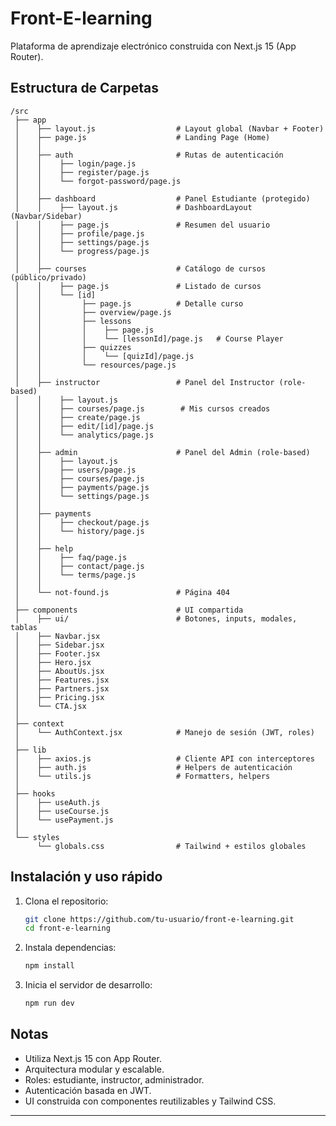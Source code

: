 # Front-E-learning

Plataforma de aprendizaje electrónico construida con Next.js 15 (App Router).

## Estructura de Carpetas

```
/src
 ├── app
 │    ├── layout.js                  # Layout global (Navbar + Footer)
 │    ├── page.js                    # Landing Page (Home)
 │    │
 │    ├── auth                       # Rutas de autenticación
 │    │    ├── login/page.js
 │    │    ├── register/page.js
 │    │    └── forgot-password/page.js
 │    │
 │    ├── dashboard                  # Panel Estudiante (protegido)
 │    │    ├── layout.js             # DashboardLayout (Navbar/Sidebar)
 │    │    ├── page.js               # Resumen del usuario
 │    │    ├── profile/page.js
 │    │    ├── settings/page.js
 │    │    └── progress/page.js
 │    │
 │    ├── courses                    # Catálogo de cursos (público/privado)
 │    │    ├── page.js               # Listado de cursos
 │    │    └── [id]
 │    │         ├── page.js          # Detalle curso
 │    │         ├── overview/page.js
 │    │         ├── lessons
 │    │         │    ├── page.js
 │    │         │    └── [lessonId]/page.js   # Course Player
 │    │         ├── quizzes
 │    │         │    └── [quizId]/page.js
 │    │         └── resources/page.js
 │    │
 │    ├── instructor                 # Panel del Instructor (role-based)
 │    │    ├── layout.js
 │    │    ├── courses/page.js        # Mis cursos creados
 │    │    ├── create/page.js
 │    │    ├── edit/[id]/page.js
 │    │    └── analytics/page.js
 │    │
 │    ├── admin                      # Panel del Admin (role-based)
 │    │    ├── layout.js
 │    │    ├── users/page.js
 │    │    ├── courses/page.js
 │    │    ├── payments/page.js
 │    │    └── settings/page.js
 │    │
 │    ├── payments
 │    │    ├── checkout/page.js
 │    │    └── history/page.js
 │    │
 │    ├── help
 │    │    ├── faq/page.js
 │    │    ├── contact/page.js
 │    │    └── terms/page.js
 │    │
 │    └── not-found.js               # Página 404
 │
 ├── components                      # UI compartida
 │    ├── ui/                        # Botones, inputs, modales, tablas
 │    ├── Navbar.jsx
 │    ├── Sidebar.jsx
 │    ├── Footer.jsx
 │    ├── Hero.jsx
 │    ├── AboutUs.jsx
 │    ├── Features.jsx
 │    ├── Partners.jsx
 │    ├── Pricing.jsx
 │    └── CTA.jsx
 │
 ├── context
 │    └── AuthContext.jsx            # Manejo de sesión (JWT, roles)
 │
 ├── lib
 │    ├── axios.js                   # Cliente API con interceptores
 │    ├── auth.js                    # Helpers de autenticación
 │    └── utils.js                   # Formatters, helpers
 │
 ├── hooks
 │    ├── useAuth.js
 │    ├── useCourse.js
 │    └── usePayment.js
 │
 └── styles
      └── globals.css                # Tailwind + estilos globales
```

## Instalación y uso rápido

1. Clona el repositorio:
   ```bash
   git clone https://github.com/tu-usuario/front-e-learning.git
   cd front-e-learning
   ```

2. Instala dependencias:
   ```bash
   npm install
   ```

3. Inicia el servidor de desarrollo:
   ```bash
   npm run dev
   ```

## Notas

- Utiliza Next.js 15 con App Router.
- Arquitectura modular y escalable.
- Roles: estudiante, instructor, administrador.
- Autenticación basada en JWT.
- UI construida con componentes reutilizables y Tailwind CSS.

---

